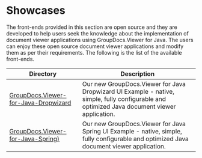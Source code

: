 # Showcases

The front-ends provided in this section are open source and they are developed to help users seek the knowledge about the implementation of document viewer applications using GroupDocs.Viewer for Java. The users can enjoy these open source document viewer applications and modify them as per their requirements. The following is the list of the available front-ends.

Directory | Description
--------- | -----------
[GroupDocs.Viewer-for-Java-Dropwizard](https://github.com/groupdocs-viewer/GroupDocs.Viewer-for-Java-Dropwizard) | Our new GroupDocs.Viewer for Java Dropwizard UI Example - native, simple, fully configurable and optimized Java document viewer application.
[GroupDocs.Viewer-for-Java-Spring)](https://github.com/groupdocs-viewer/GroupDocs.Viewer-for-Java-Spring)  | Our new GroupDocs.Viewer for Java Spring UI Example - native, simple, fully configurable and optimized Java document viewer application.
